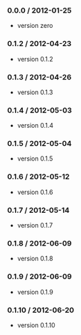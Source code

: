### 0.0.0 / 2012-01-25

 - version zero

### 0.1.2 / 2012-04-23

 - version 0.1.2

### 0.1.3 / 2012-04-26

 - version 0.1.3

### 0.1.4 / 2012-05-03

 - version 0.1.4

### 0.1.5 / 2012-05-04

 - version 0.1.5

### 0.1.6 / 2012-05-12

 - version 0.1.6

### 0.1.7 / 2012-05-14

 - version 0.1.7

### 0.1.8 / 2012-06-09

 - version 0.1.8

### 0.1.9 / 2012-06-09

 - version 0.1.9

### 0.1.10 / 2012-06-20

 - version 0.1.10